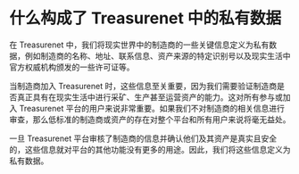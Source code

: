 # 什么构成了 Treasurenet 中的私有数据

在 Treasurenet 中，我们将现实世界中的制造商的一些关键信息定义为私有数据，例如制造商的名称、地址、联系信息、资产来源的特定识别号以及现实生活中官方权威机构颁发的一些许可证等。

当制造商加入 Treasurenet 时，这些信息至关重要，因为我们需要验证制造商是否真正具有在现实生活中进行采矿、生产甚至运营资产的能力。这对所有参与或加入 Treasurenet 平台的用户来说非常重要。如果我们不对制造商的相关信息进行审查，那么低标准的制造商或资产的存在对整个平台和所有用户来说将毫无益处。

一旦 Treasurenet 平台审核了制造商的信息并确认他们及其资产是真实且安全的，这些信息就对平台的其他功能没有更多的用途。因此，我们将这些信息定义为私有数据。
